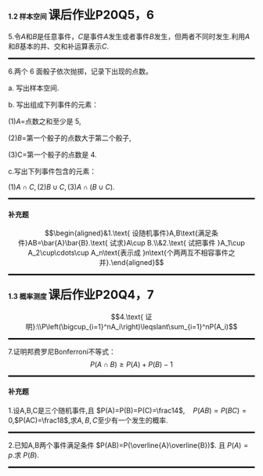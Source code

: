 #### 1.2 样本空间 <font color="" size="5">课后作业P20Q5，6</font>

5.令$A$和$B$是任意事件，$C$是事件$A$发生或者事件$B$发生，但两者不同时发生.利用$A$和$B$基本的并、交和补运算表示$C.$

<hr style="border: 1px solid black;">


6.两个 6 面骰子依次抛掷，记录下出现的点数。

a. 写出样本空间.

b. 写出组成下列事件的元素：

(1)$A=$点数之和至少是 5,

(2)$B =$第一个骰子的点数大于第二个骰子,

(3)C=第一个骰子的点数是 4.

c.写出下列事件包含的元素：

(1)$A\cap C,(2)B\cup C,(3)A\cap(B\cup C).$

<hr style="border: 1px solid black;">

#### 补充题

$$\begin{aligned}&1.\text{ 设随机事件}A,B\text{满足条件}AB=\bar{A}\bar{B}.\text{ 试求}A\cup B.\\&2.\text{ 试把事件 }A_1\cup A_2\cup\cdots\cup A_n\text{表示成 }n\text{个两两互不相容事件之并}.\end{aligned}$$

<hr style="border: 1px solid black;">


#### 1.3 概率测度 <font color="" size="5">课后作业P20Q4，7</font>

$$4.\text{ 证明}:\\P\left(\bigcup_{i=1}^nA_i\right)\leqslant\sum_{i=1}^nP(A_i)$$
<hr style="border: 1px solid black;">


7.证明邦费罗尼Bonferroni不等式：
$$P(A\cap B)\geqslant P(A)+P(B)-1$$

<hr style="border: 1px solid black;">



#### 补充题

1.设A,B,C是三个随机事件,且 $P(A)=P(B)=P(C)=\frac14$,$\quad P(AB)=P(BC)=0$,$P(AC)=\frac18$,求$A,B,C$至少有一个发生的概率.

<hr style="border: 1px solid black;">


2.已知A,B两个事件满足条件 $P(AB)=P(\overline{A}\overline{B})$. 且 $P(A)=p$.求 $P(B)$.

<hr style="border: 1px solid black;">

